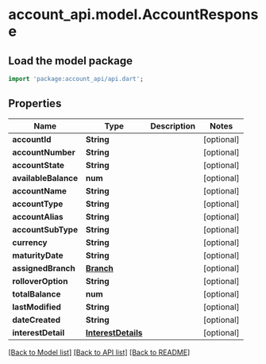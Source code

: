 # account_api.model.AccountResponse

## Load the model package
```dart
import 'package:account_api/api.dart';
```

## Properties
Name | Type | Description | Notes
------------ | ------------- | ------------- | -------------
**accountId** | **String** |  | [optional] 
**accountNumber** | **String** |  | [optional] 
**accountState** | **String** |  | [optional] 
**availableBalance** | **num** |  | [optional] 
**accountName** | **String** |  | [optional] 
**accountType** | **String** |  | [optional] 
**accountAlias** | **String** |  | [optional] 
**accountSubType** | **String** |  | [optional] 
**currency** | **String** |  | [optional] 
**maturityDate** | **String** |  | [optional] 
**assignedBranch** | [**Branch**](Branch.md) |  | [optional] 
**rolloverOption** | **String** |  | [optional] 
**totalBalance** | **num** |  | [optional] 
**lastModified** | **String** |  | [optional] 
**dateCreated** | **String** |  | [optional] 
**interestDetail** | [**InterestDetails**](InterestDetails.md) |  | [optional] 

[[Back to Model list]](../README.md#documentation-for-models) [[Back to API list]](../README.md#documentation-for-api-endpoints) [[Back to README]](../README.md)


